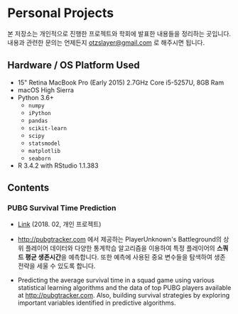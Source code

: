 # Personal Projects

본 저장소는 개인적으로 진행한 프로젝트와 학회에 발표한 내용들을 정리하는 곳입니다.
내용과 관련한 문의는 언제든지 otzslayer@gmail.com 로 해주시면 됩니다.

## Hardware / OS Platform Used

- 15" Retina MacBook Pro (Early 2015) 2.7GHz Core i5-5257U, 8GB Ram
- macOS High Sierra
- Python 3.6+
  - `numpy`
  - `iPython`
  - `pandas`
  - `scikit-learn`
  - `scipy`
  - `statsmodel`
  - `matplotlib`
  - `seaborn`
- R 3.4.2 with RStudio 1.1.383

## Contents

### PUBG Survival Time Prediction

- [Link](https://github.com/otzslayer/projects/blob/master/PUBG/PUBG%20Survival%20Time%20Prediction.ipynb)
(2018. 02, 개인 프로젝트)

- http://pubgtracker.com 에서 제공하는 PlayerUnknown's Battleground의 상위 플레이어 데이터와 다양한 통계학습 알고리즘을 이용하여 특정 플레이어의 **스쿼드 평균 생존시간**을 예측합니다. 또한 예측에 사용된 중요 변수들을 탐색하여 생존 전략을 세울 수 있도록 합니다.

- Predicting the average survival time in a squad game using various statistical learning algorithms and the data of top PUBG players available at http://pubgtracker.com. Also, building survival strategies by exploring important variables identified in predictive algorithms.
